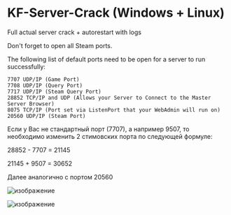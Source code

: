 # KF-Server-Crack (Windows + Linux)
Full actual server crack + autorestart with logs

Don't forget to open all Steam ports.

The following list of default ports need to be open for a server to run successfully:

    7707 UDP/IP (Game Port)
    7708 UDP/IP (Query Port)
    7717 UDP/IP (Steam Query Port)
    28852 TCP/IP and UDP (Allows your Server to Connect to the Master Server Browser)
    8075 TCP/IP (Port set via ListenPort that your WebAdmin will run on)
    20560 UDP/IP (Steam Port)


Если у Вас не стандартный порт (7707), а например 9507, то необходимо изменить 2 стимовских порта по следующей формуле:

28852 - 7707 = 21145

21145 + 9507 = 30652

Далее аналогично с портом 20560

![изображение](https://github.com/user-attachments/assets/8b82206c-3152-4aaf-900a-2ccad06f15dd)

![изображение](https://github.com/user-attachments/assets/d6a61fbf-0a28-49b7-877d-791a1119e0dc)
